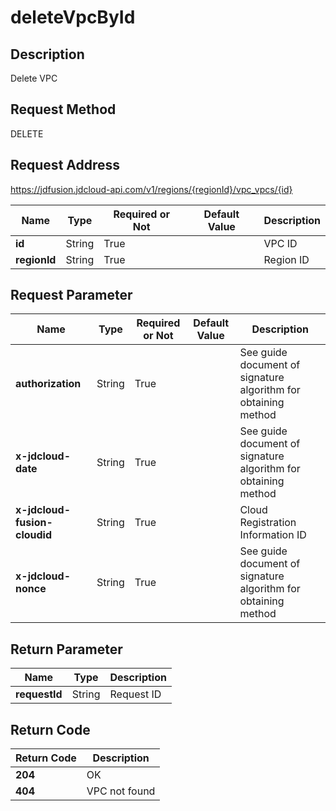 # deleteVpcById


## Description
Delete VPC

## Request Method
DELETE

## Request Address
https://jdfusion.jdcloud-api.com/v1/regions/{regionId}/vpc_vpcs/{id}

|Name|Type|Required or Not|Default Value|Description|
|---|---|---|---|---|
|**id**|String|True| |VPC ID|
|**regionId**|String|True| |Region ID|

## Request Parameter
|Name|Type|Required or Not|Default Value|Description|
|---|---|---|---|---|
|**authorization**|String|True| |See guide document of signature algorithm for obtaining method|
|**x-jdcloud-date**|String|True| |See guide document of signature algorithm for obtaining method|
|**x-jdcloud-fusion-cloudid**|String|True| |Cloud Registration Information ID|
|**x-jdcloud-nonce**|String|True| |See guide document of signature algorithm for obtaining method|


## Return Parameter
|Name|Type|Description|
|---|---|---|
|**requestId**|String|Request ID|


## Return Code
|Return Code|Description|
|---|---|
|**204**|OK|
|**404**|VPC not found|
